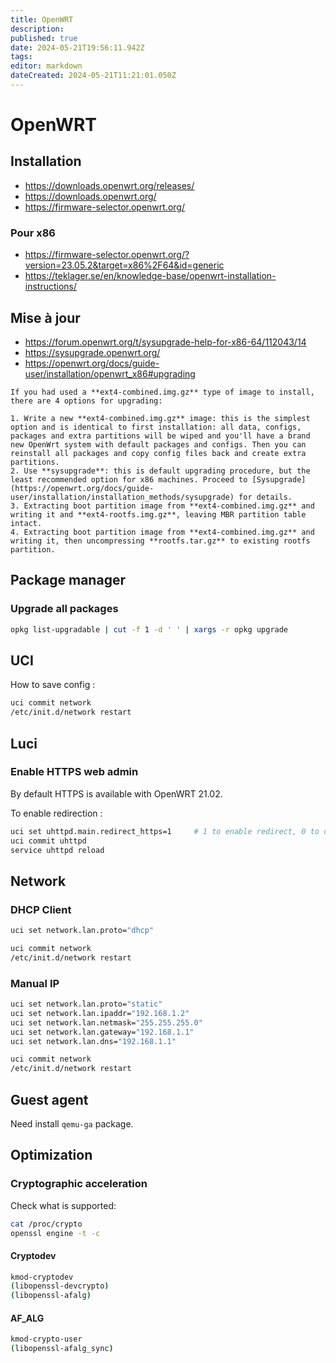 ```yaml
---
title: OpenWRT
description: 
published: true
date: 2024-05-21T19:56:11.942Z
tags: 
editor: markdown
dateCreated: 2024-05-21T11:21:01.050Z
---
```


# OpenWRT

## Installation

- <https://downloads.openwrt.org/releases/>
- <https://downloads.openwrt.org/>
- <https://firmware-selector.openwrt.org/>

### Pour x86

- <https://firmware-selector.openwrt.org/?version=23.05.2&target=x86%2F64&id=generic>
- <https://teklager.se/en/knowledge-base/openwrt-installation-instructions/>

## Mise à jour

- <https://forum.openwrt.org/t/sysupgrade-help-for-x86-64/112043/14>
- <https://sysupgrade.openwrt.org/>
- <https://openwrt.org/docs/guide-user/installation/openwrt_x86#upgrading>

```
If you had used a **ext4-combined.img.gz** type of image to install, there are 4 options for upgrading:

1. Write a new **ext4-combined.img.gz** image: this is the simplest option and is identical to first installation: all data, configs, packages and extra partitions will be wiped and you'll have a brand new OpenWrt system with default packages and configs. Then you can reinstall all packages and copy config files back and create extra partitions.
2. Use **sysupgrade**: this is default upgrading procedure, but the least recommended option for x86 machines. Proceed to [Sysupgrade](https://openwrt.org/docs/guide-user/installation/installation_methods/sysupgrade) for details.
3. Extracting boot partition image from **ext4-combined.img.gz** and writing it and **ext4-rootfs.img.gz**, leaving MBR partition table intact.
4. Extracting boot partition image from **ext4-combined.img.gz** and writing it, then uncompressing **rootfs.tar.gz** to existing rootfs partition.
```

## Package manager

### Upgrade all packages

```bash
opkg list-upgradable | cut -f 1 -d ' ' | xargs -r opkg upgrade  
```

## UCI

How to save config :

```bash
uci commit network
/etc/init.d/network restart
```

## Luci

### Enable HTTPS web admin

By default HTTPS is available with OpenWRT 21.02.

To enable redirection :

```bash
uci set uhttpd.main.redirect_https=1     # 1 to enable redirect, 0 to disable redirect
uci commit uhttpd
service uhttpd reload
```

## Network

### DHCP Client

```bash
uci set network.lan.proto="dhcp"

uci commit network
/etc/init.d/network restart
```

### Manual IP

```bash
uci set network.lan.proto="static"
uci set network.lan.ipaddr="192.168.1.2"
uci set network.lan.netmask="255.255.255.0"
uci set network.lan.gateway="192.168.1.1"
uci set network.lan.dns="192.168.1.1"

uci commit network
/etc/init.d/network restart
```

## Guest agent

Need install `qemu-ga` package.

## Optimization

### Cryptographic acceleration

Check what is supported:

```bash
cat /proc/crypto
openssl engine -t -c
```

#### Cryptodev

```bash
kmod-cryptodev
(libopenssl-devcrypto)
(libopenssl-afalg)
```

#### AF_ALG

```bash
kmod-crypto-user
(libopenssl-afalg_sync)
```